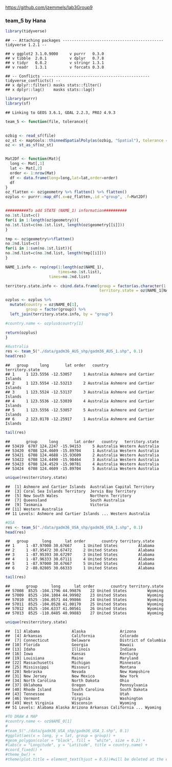 
<https://github.com/jzemmels/lab3Group9>

### team\_5 by Hana

``` r
library(tidyverse)
```

    ## -- Attaching packages -------------------------------------------- tidyverse 1.2.1 --

    ## v ggplot2 3.1.0.9000     v purrr   0.3.0     
    ## v tibble  2.0.1          v dplyr   0.7.8     
    ## v tidyr   0.8.2          v stringr 1.3.1     
    ## v readr   1.3.1          v forcats 0.3.0

    ## -- Conflicts ----------------------------------------------- tidyverse_conflicts() --
    ## x dplyr::filter() masks stats::filter()
    ## x dplyr::lag()    masks stats::lag()

``` r
library(purrr)
library(sf)
```

    ## Linking to GEOS 3.6.1, GDAL 2.2.3, PROJ 4.9.3

``` r
team_5 <- function(file, tolerance){
  

ozbig <- read_sf(file)
oz_st <- maptools::thinnedSpatialPoly(as(ozbig, "Spatial"), tolerance = tolerance, minarea = 0.001, topologyPreserve = TRUE)
oz <- st_as_sf(oz_st)


Mat2Df <- function(Mat){
  long <- Mat[,1]
  lat <- Mat[,2]
  order <- 1:nrow(Mat)
  df <- data.frame(long=long,lat=lat,order=order)
  df
}
oz_flatten <- oz$geometry %>% flatten() %>% flatten()
ozplus <- purrr::map_df(.x=oz_flatten,.id ="group", .f=Mat2Df)


##########To add STATE (NAME_1) information##########
no.1st.list=c()
for(i in 1:length(oz$geometry)){
no.1st.list=c(no.1st.list, length(oz$geometry[[i]]))
}

tmp <- oz$geometry%>%flatten()
no.2nd.list=c()
for(i in 1:sum(no.1st.list)){
no.2nd.list=c(no.2nd.list, length(tmp[[i]]))
}

NAME_1.info <- rep(rep(1:length(oz$NAME_1),  
                       times=no.1st.list),
                   times=no.2nd.list)

territory.state.info <- cbind.data.frame(group = factor(as.character(1:length(NAME_1.info))), 
                                         territory.state = oz$NAME_1[NAME_1.info])

ozplus <- ozplus %>% 
  mutate(country = oz$NAME_0[1],
         group = factor(group)) %>%
  left_join(territory.state.info, by = "group")

#country.name <- ozplus$country[1]

return(ozplus)
}

#Australia
res <- team_5("./data/gadm36_AUS_shp/gadm36_AUS_1.shp", 0.1)
head(res)
```

    ##   group     long       lat order   country             territory.state
    ## 1     1 123.5556 -12.53057     1 Australia Ashmore and Cartier Islands
    ## 2     1 123.5554 -12.53213     2 Australia Ashmore and Cartier Islands
    ## 3     1 123.5524 -12.53137     3 Australia Ashmore and Cartier Islands
    ## 4     1 123.5536 -12.53039     4 Australia Ashmore and Cartier Islands
    ## 5     1 123.5556 -12.53057     5 Australia Ashmore and Cartier Islands
    ## 6     2 123.0178 -12.25917     1 Australia Ashmore and Cartier Islands

``` r
tail(res)
```

    ##       group     long       lat order   country   territory.state
    ## 53419  6707 124.2247 -15.94153     5 Australia Western Australia
    ## 53420  6708 124.4609 -15.89704     1 Australia Western Australia
    ## 53421  6708 124.4688 -15.93609     2 Australia Western Australia
    ## 53422  6708 124.4490 -15.98464     3 Australia Western Australia
    ## 53423  6708 124.4529 -15.90781     4 Australia Western Australia
    ## 53424  6708 124.4609 -15.89704     5 Australia Western Australia

``` r
unique(res$territory.state)
```

    ##  [1] Ashmore and Cartier Islands  Australian Capital Territory
    ##  [3] Coral Sea Islands Territory  Jervis Bay Territory        
    ##  [5] New South Wales              Northern Territory          
    ##  [7] Queensland                   South Australia             
    ##  [9] Tasmania                     Victoria                    
    ## [11] Western Australia           
    ## 11 Levels: Ashmore and Cartier Islands ... Western Australia

``` r
#USA
res <- team_5("./data/gadm36_USA_shp/gadm36_USA_1.shp", 0.1)
head(res)
```

    ##   group      long      lat order       country territory.state
    ## 1     1 -87.97000 30.67667     1 United States         Alabama
    ## 2     1 -87.95472 30.67472     2 United States         Alabama
    ## 3     1 -87.95393 30.67297     3 United States         Alabama
    ## 4     1 -87.96333 30.67111     4 United States         Alabama
    ## 5     1 -87.97000 30.67667     5 United States         Alabama
    ## 6     2 -88.02805 30.66333     1 United States         Alabama

``` r
tail(res)
```

    ##       group      long      lat order       country territory.state
    ## 57008  8525 -104.1796 44.99876    22 United States         Wyoming
    ## 57009  8525 -104.1004 44.99902    23 United States         Wyoming
    ## 57010  8525 -104.0571 44.99866    24 United States         Wyoming
    ## 57011  8525 -104.0528 41.00170    25 United States         Wyoming
    ## 57012  8525 -104.6337 41.00561    26 United States         Wyoming
    ## 57013  8525 -110.0485 40.99883    27 United States         Wyoming

``` r
unique(res$territory.state)
```

    ##  [1] Alabama              Alaska               Arizona             
    ##  [4] Arkansas             California           Colorado            
    ##  [7] Connecticut          Delaware             District of Columbia
    ## [10] Florida              Georgia              Hawaii              
    ## [13] Idaho                Illinois             Indiana             
    ## [16] Iowa                 Kansas               Kentucky            
    ## [19] Louisiana            Maine                Maryland            
    ## [22] Massachusetts        Michigan             Minnesota           
    ## [25] Mississippi          Missouri             Montana             
    ## [28] Nebraska             Nevada               New Hampshire       
    ## [31] New Jersey           New Mexico           New York            
    ## [34] North Carolina       North Dakota         Ohio                
    ## [37] Oklahoma             Oregon               Pennsylvania        
    ## [40] Rhode Island         South Carolina       South Dakota        
    ## [43] Tennessee            Texas                Utah                
    ## [46] Vermont              Virginia             Washington          
    ## [49] West Virginia        Wisconsin            Wyoming             
    ## 51 Levels: Alabama Alaska Arizona Arkansas California ... Wyoming

``` r
#TO DRAW A MAP
#country.name <- oz$NAME_0[1]
#
#team_5("./data/gadm36_USA_shp/gadm36_USA_1.shp", 0.1) 
#ggplot(aes(x = long, y = lat, group = group)) +
#geom_polygon(color = "black", fill =  "white", size = 0.2) +
#labs(x = "Longitude", y = "Latitude", title = country.name) +
#coord_fixed() +
#theme_bw() +
#theme(plot.title = element_text(hjust = 0.5))#will be deleted at the end
```
